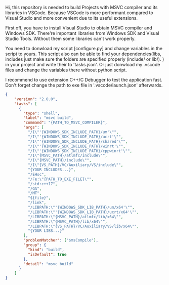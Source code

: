 Hi, this repository is needed to build Projects   with MSVC compiler and its libraries in VSCode. Because VSCode is more performant compared to Visual Studio and more convenient due to its useful extensions.

First off, you have to install Visual Studio to obtain MSVC compiler and Windows SDK. There're important libraries from Windows SDK and Visual Studio Tools. Without them some libraries can't work properly.

You need to donwload my script [configure.py] and change variables in the script to yours. This script also can be able to find your dependencies(libs, includes just make sure the folders are specified properly (include/ or lib/). ) in your project and write their to 'tasks.json'. Or just donwload my .vscode files and change the variables there without python script.

I recommend to use extension C++/C Debugger to test the application fast. Don't forget change the path to exe file in '.vscode/launch.json' afterwards.

```json
{
    "version": "2.0.0",
    "tasks": [
      {
        "type": "shell",
        "label": "msvc build",
        "command": "{PATH_TO_MSVC_COMPILER}",
        "args": [
          "/I\"'{WINDOWS_SDK_INCLUDE_PATH}/um'\"",
          "/I\"'{WINDOWS_SDK_INCLUDE_PATH}/ucrt'\"",
          "/I\"'{WINDOWS_SDK_INCLUDE_PATH}/shared'\"",
          "/I\"'{WINDOWS_SDK_INCLUDE_PATH}/winrt'\"",
          "/I\"'{WINDOWS_SDK_INCLUDE_PATH}/cppwinrt'\"",
          "/I\"{MSVC_PATH}/atlmfc/include\"",
          "/I\"{MSVC_PATH}/include\"",
          "/I\"{VS_PATH}/VC/Auxiliary/VS/include\"",
          "{YOUR INCLUDES...}",
          "/EHsc",
          "/Fe:\"{PATH_TO_EXE_FILE}\"",
          "/std:c++17",
          "/GA", 
          "/MT",
          "${file}",
          "/link",
          "/LIBPATH:\"'{WINDOWS_SDK_LIB_PATH}/um/x64'\"",
          "/LIBPATH:\"'{WINDOWS_SDK_LIB_PATH}/ucrt/x64'\"",
          "/LIBPATH:\"{MSVC_PATH}/atlmfc/lib/x64\"",
          "/LIBPATH:\"{MSVC_PATH}/lib/x64\"",
          "/LIBPATH:\"{VS_PATH}/VC/Auxiliary/VS/lib/x64\"",
          "{YOUR LIBS...}" 
        ],
        "problemMatcher": ["$msCompile"],
        "group": {
          "kind": "build",
          "isDefault": true
        },
        "detail": "msvc build"
      }
    ]
}
```

